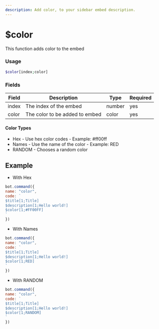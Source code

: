 ```yaml
---
description: Add color, to your sidebar embed description.
---
```


# $color

This function adds color to the embed

### Usage

```php
$color[index;color]
```

### Fields

| Field | Description                    | Type   | Required |
| ----- | ------------------------------ | ------ | -------- |
| index | The index of the embed         | number | yes      |
| color | The color to be added to embed | color  | yes      |

#### Color Types

* Hex - Use hex color codes - Example: #ff00ff
* Names - Use the name of the color - Example: RED
* RANDOM - Chooses a random color

## Example

* With Hex

```javascript
bot.command({
name: "color", 
code: `
$title[1;Title]
$description[1;Hello world!]
$color[1;#FF00FF]
`
})
```

* With Names

```javascript
bot.command({
name: "color", 
code: `
$title[1;Title]
$description[1;Hello world!]
$color[1;RED]
`
})
```

* With RANDOM

```javascript
bot.command({
name: "color", 
code: `
$title[1;Title]
$description[1;Hello world!]
$color[1;RANDOM]
`
})
```
